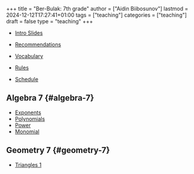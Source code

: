 +++
title = "Ber-Bulak: 7th grade"
author = ["Aidin Biibosunov"]
lastmod = 2024-12-12T17:27:41+01:00
tags = ["teaching"]
categories = ["teaching"]
draft = false
type = "teaching"
+++

-   [Intro Slides](/reveal_js_talks/intro_me/intro.html)
-   [Recommendations](/html_files/recommendations.html)
-   [Vocabulary](/pdf_files/berbulak/algebra_8/assignments/vocab.html)

-   [Rules](/pdf_files/berbulak/rules.html)
-   [Schedule](/pdf_files/berbulak/schedule.html)


## Algebra 7 {#algebra-7}

-   [Exponents](/pdf_files/berbulak/algebra_7/algebra7_exponents.html)
-   [Polynomials](/pdf_files/berbulak/algebra_7/algebra7_polynom.html)
-   [Power](/pdf_files/berbulak/algebra_7/algebra7_power.html)
-   [Monomial](/pdf_files/berbulak/algebra_7/algebra7_monom.html)


## Geometry 7 {#geometry-7}

-   [Triangles 1](/pdf_files/berbulak/geometry_7/geometry_7_triangles1.html)